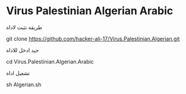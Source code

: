 ﻿#  Virus Palestinian Algerian Arabic

طريقة تثبت لاداة 

git clone https://github.com/hacker-ali-17/Virus.Palestinian.Algerian.git


جيد ادخل للاداة 

cd Virus.Palestinian.Algerian.Arabic

تشغيل اداة 

sh Algerian.sh

